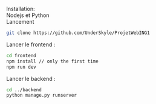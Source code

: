 Installation: <br>
Nodejs et Python <br>
Lancement <br>
```bash
git clone https://github.com/UnderSkyle/ProjetWebING1
```
Lancer le frontend : <br>
```bash
cd frontend
npm install // only the first time
npm run dev
```

Lancer le backend : <br>

```bash
cd ../backend
python manage.py runserver
```
